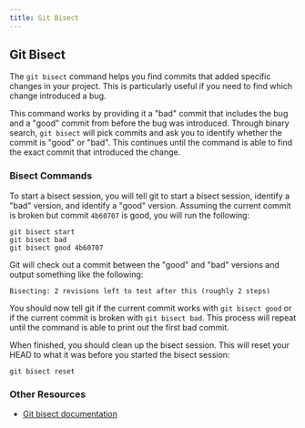 ```yaml
---
title: Git Bisect
---
```


## Git Bisect

The `git bisect` command helps you find commits that added specific changes in your project. This is particularly useful if you need to find which change introduced a bug.

This command works by providing it a "bad" commit that includes the bug and a "good" commit from before the bug was introduced. Through binary search, `git bisect` will pick commits and ask you to identify whether the commit is "good" or "bad". This continues until the command is able to find the exact commit that introduced the change.

### Bisect Commands
To start a bisect session, you will tell git to start a bisect session, identify a "bad" version, and identify a "good" version. Assuming the current commit is broken but commit `4b60707` is good, you will run the following:
```shell
git bisect start
git bisect bad
git bisect good 4b60707
```

Git will check out a commit between the "good" and "bad" versions and output something like the following:
```
Bisecting: 2 revisions left to test after this (roughly 2 steps)
```

You should now tell git if the current commit works with `git bisect good` or if the current commit is broken with `git bisect bad`. This process will repeat until the command is able to print out the first bad commit.

When finished, you should clean up the bisect session. This will reset your HEAD to what it was before you started the bisect session:
```shell
git bisect reset
```

### Other Resources
- [Git bisect documentation](https://git-scm.com/docs/git-bisect)
